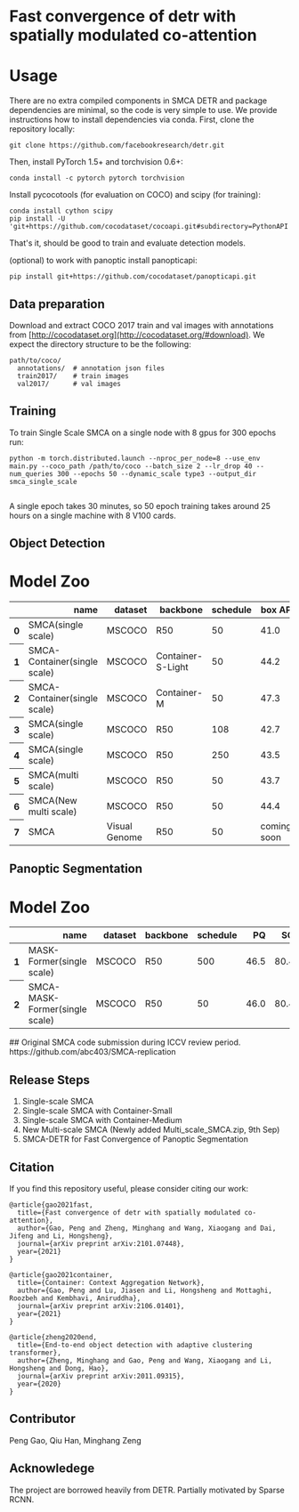 # Fast convergence of detr with spatially modulated co-attention


# Usage
There are no extra compiled components in SMCA DETR and package dependencies are minimal,
so the code is very simple to use. We provide instructions how to install dependencies via conda.
First, clone the repository locally:
```
git clone https://github.com/facebookresearch/detr.git
```
Then, install PyTorch 1.5+ and torchvision 0.6+:
```
conda install -c pytorch pytorch torchvision
```
Install pycocotools (for evaluation on COCO) and scipy (for training):
```
conda install cython scipy
pip install -U 'git+https://github.com/cocodataset/cocoapi.git#subdirectory=PythonAPI'
```
That's it, should be good to train and evaluate detection models.

(optional) to work with panoptic install panopticapi:
```
pip install git+https://github.com/cocodataset/panopticapi.git
```

## Data preparation

Download and extract COCO 2017 train and val images with annotations from
[http://cocodataset.org](http://cocodataset.org/#download).
We expect the directory structure to be the following:
```
path/to/coco/
  annotations/  # annotation json files
  train2017/    # train images
  val2017/      # val images
```

## Training
To train Single Scale SMCA on a single node with 8 gpus for 300 epochs run:
```
python -m torch.distributed.launch --nproc_per_node=8 --use_env main.py --coco_path /path/to/coco --batch_size 2 --lr_drop 40 --num_queries 300 --epochs 50 --dynamic_scale type3 --output_dir smca_single_scale


```
A single epoch takes 30 minutes, so 50 epoch training
takes around 25 hours on a single machine with 8 V100 cards.



## Object Detection
# Model Zoo
<table>
  <thead>
    <tr style="text-align: right;">
      <th></th>
      <th>name</th>
      <th>dataset</th>
      <th>backbone</th>
      <th>schedule</th>
      <th>box AP</th>
    </tr>
  </thead>
  <tbody>
    <tr>
      <th>0</th>
      <td>SMCA(single scale)</td>
      <td>MSCOCO</td>
      <td>R50</td>
      <td>50</td>
      <td>41.0</td>
    </tr>
    <tr>
      <th>1</th>
      <td>SMCA-Container(single scale)</td>
      <td>MSCOCO</td>
      <td>Container-S-Light</td>
      <td>50</td>
      <td>44.2</td>
    </tr>
     <tr>
      <th>2</th>
      <td>SMCA-Container(single scale)</td>
       <td>MSCOCO</td>
      <td>Container-M</td>
      <td>50</td>
      <td> 47.3 </td>
    </tr>
    <tr>
      <th>3</th>
      <td>SMCA(single scale)</td>
      <td>MSCOCO</td>
      <td>R50</td>
      <td>108</td>
      <td>42.7</td>
    </tr>
    <tr>
      <th>4</th>
      <td>SMCA(single scale)</td>
      <td>MSCOCO</td>
      <td>R50</td>
      <td>250</td>
      <td>43.5</td>
    </tr>
    <tr>
      <th>5</th>
      <td>SMCA(multi scale)</td>
      <td>MSCOCO</td>
      <td>R50</td>
      <td>50</td>
      <td>43.7</td>
    </tr>
    <tr>
      <th>6</th>
      <td>SMCA(New multi scale)</td>
      <td>MSCOCO</td>
      <td>R50</td>
      <td>50</td>
      <td>44.4</td>
    </tr>
    <tr>
      <th>7</th>
      <td>SMCA</td>
      <td>Visual Genome</td>
      <td>R50</td>
      <td>50</td>
      <td>coming soon</td>
    </tr>
  </tbody>
</table>


## Panoptic Segmentation
# Model Zoo
<table>
  <thead>
    <tr style="text-align: right;">
      <th></th>
      <th>name</th>
      <th>dataset</th>
      <th>backbone</th>
      <th>schedule</th>
      <th>PQ</th>
      <th>SQ</th>
      <th>RQ</th>
    </tr>
  </thead>
  <tbody>
    <tr>
      <th>1</th>
      <td>MASK-Former(single scale)</td>
      <td>MSCOCO</td>
      <td>R50</td>
      <td>500</td>
      <td>46.5</td>
      <td>80.4</td>
      <td>56.8</td>
    </tr>
     <tr>
      <th>2</th>
      <td>SMCA-MASK-Former(single scale)</td>
       <td>MSCOCO</td>
      <td>R50</td>
      <td>50</td>
      <td>46.0</td>
      <td>80.4</td>
      <td>56.0</td>
    </tr>
  </tbody>
</table>
## Original SMCA code submission during ICCV review period. 
https://github.com/abc403/SMCA-replication


## Release Steps
1. Single-scale SMCA 
2. Single-scale SMCA with Container-Small
3. Single-scale SMCA with Container-Medium
4. New Multi-scale SMCA    (Newly added Multi_scale_SMCA.zip, 9th Sep)
5. SMCA-DETR for Fast Convergence of Panoptic Segmentation 


## Citation
If you find this repository useful, please consider citing our work:
```
@article{gao2021fast,
  title={Fast convergence of detr with spatially modulated co-attention},
  author={Gao, Peng and Zheng, Minghang and Wang, Xiaogang and Dai, Jifeng and Li, Hongsheng},
  journal={arXiv preprint arXiv:2101.07448},
  year={2021}
}
```
```
@article{gao2021container,
  title={Container: Context Aggregation Network},
  author={Gao, Peng and Lu, Jiasen and Li, Hongsheng and Mottaghi, Roozbeh and Kembhavi, Aniruddha},
  journal={arXiv preprint arXiv:2106.01401},
  year={2021}
}
```

```
@article{zheng2020end,
  title={End-to-end object detection with adaptive clustering transformer},
  author={Zheng, Minghang and Gao, Peng and Wang, Xiaogang and Li, Hongsheng and Dong, Hao},
  journal={arXiv preprint arXiv:2011.09315},
  year={2020}
}
```

## Contributor
Peng Gao, Qiu Han, Minghang Zeng

## Acknowledege
The project are borrowed heavily from DETR. Partially motivated by Sparse RCNN.
